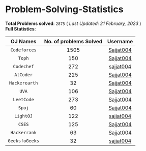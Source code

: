 # Problem-Solving-Statistics

**Total Problems solved**: `2875`  ( *Last Updated: 21 February, 2023* ) <br>
**Full Statistics**:

| OJ Names         | No. of problems Solved  | Username         |
|:----------------:|:-----------------------:|:----------------:|
|`Codeforces`|1505|[Sajjat004](https://codeforces.com/profile/Sajjat004)|
|`Toph`|150|[Sajjat004](https://toph.co/u/Sajjat004)|
|`Codechef`|272|[sajjat004](https://www.codechef.com/users/sajjat004)|
|`AtCoder`|225|[Sajjat004](https://atcoder.jp/users/Sajjat004)|
|`Hackerearth`|32|[Sajjat004](https://www.hackerearth.com/@Sajjat004)|
|`UVA`|106|[Sajjat004](https://onlinejudge.org/index.php?option=com_comprofiler&Itemid=3)|
|`LeetCode`|273|[Sajjat004](https://leetcode.com/Sajjat004/)|
|`Spoj`|60|[Sajjat004](https://www.spoj.com/users/sajjat004/)|
|`LightOJ`|122|[sajjat004](https://lightoj.com/user/sajjat004)|
|`CSES`|125|[Sajjat004](https://cses.fi/user/62271)|
|`Hackerrank`|63|[Sajjat004](https://www.hackerrank.com/Sajjat004)|
|`GeeksfoGeeks`|32|[sajjat004](https://auth.geeksforgeeks.org/user/sajjat004/practice)|
